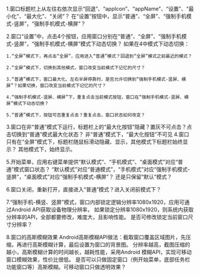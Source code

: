 1.窗口标题栏上从左往右依次显示“回退”、“appIcon”、“appName”、“设置”、“最小化”、“最大化”、“关闭”？
在“设置”按钮中，显示“普通”、“全屏”、“强制手机模式-竖屏”，“强制手机模式-横屏”？

2.窗口“设置”中，点击4个按钮，应用窗口分别在“普通”、“全屏”、“强制手机模式-竖屏”，“强制手机模式-横屏”模式下动态切换？
 如果在4中模式下动态切换：
    
    1.“全屏”模式下，再点击“全屏”，应用进入“普通”模式？回退到“全屏”模式之前最近的模式？

    2.“全屏”模式下，切换到其他模式，窗口改变当前模式下记忆的尺寸？

    3.“普通”模式下，窗口最大化、左右半屏停靠时，是否允许切换到“强制手机模式-竖屏、横屏”？如果切换，窗口改变当前模式下记忆的尺寸？

    4.“强制手机模式-竖屏、横屏”下，重复点击当前模式按钮，窗口在“强制手机模式-竖屏、横屏”模式下动态切换？

    5.“普通”模式下，按钮可否重复点击？重复点击，窗口状态如何改变？

3.窗口在非“普通”模式下运行，标题栏上的“最大化按钮”隐藏？置灰不可点击？点击切换到“普通”模式最大化状态？
非“普通”模式下，“最大化按钮”不可见
4.窗口只有在“全屏”模式下，标题栏随鼠标滑动隐藏、显示，其他模式下标题栏始终显示？
其他模式下，始终显示。

5.开始菜单，应用右键菜单提供“默认模式”、“手机模式”、“桌面模式”对应“普通”模式窗口状态？
“默认模式”对应“普通模式”，“手机模式”对应“强制手机模式-竖屏”，“桌面模式”对应“强制手机模式-横屏”？
还是只保留“默认”模式？

6.窗口关闭，重新打开，直接进入“普通”模式？进入关闭前模式下？

7.“强制手机-横竖、竖屏”模式，窗口内部锁定逻辑分辨率1080x1920，应用可通过Android API获取设备物理分辨率，
如果锁定分辨率1080x1920，则系统内获取分辨率的API，全部都要修改，难度大，且影响性能。
是否可修改锁定当前窗口尺寸分辨率？

8.窗口的高斯模糊效果
Android高斯模糊API做法：截取窗口覆盖区域图片，先压缩，再进行高斯模糊计算，最后设置为窗口的背景图。
分辨率越高，截图压缩的越小，高斯模糊计算的时间越长，越耗性能，采用Android 模糊API，实现可移动窗口模糊效果，性价比很低。
是否可以只做固定窗口（例开始菜单，底部任务栏功能窗口等）高斯模糊。可移动窗口只做透明效果？
